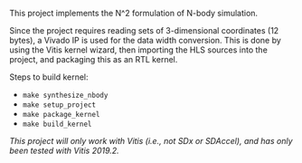 This project implements the N^2 formulation of N-body simulation.

Since the project requires reading sets of 3-dimensional coordinates (12
bytes), a Vivado IP is used for the data width conversion. This is done by using
the Vitis kernel wizard, then importing the HLS sources into the project, and
packaging this as an RTL kernel.

Steps to build kernel:
- `make synthesize_nbody`
- `make setup_project`
- `make package_kernel`
- `make build_kernel`

_This project will only work with Vitis (i.e., not SDx or SDAccel), and has
only been tested with Vitis 2019.2._
